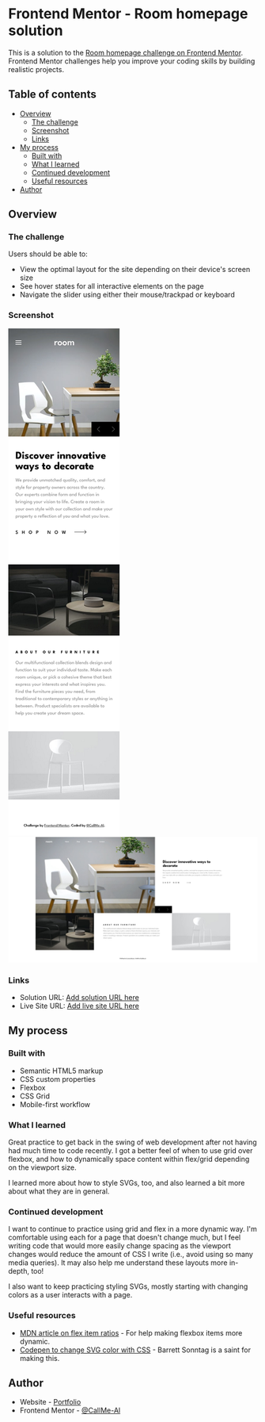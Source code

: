 # Frontend Mentor - Room homepage solution

This is a solution to the [Room homepage challenge on Frontend Mentor](https://www.frontendmentor.io/challenges/room-homepage-BtdBY_ENq). Frontend Mentor challenges help you improve your coding skills by building realistic projects.

## Table of contents

- [Overview](#overview)
  - [The challenge](#the-challenge)
  - [Screenshot](#screenshot)
  - [Links](#links)
- [My process](#my-process)
  - [Built with](#built-with)
  - [What I learned](#what-i-learned)
  - [Continued development](#continued-development)
  - [Useful resources](#useful-resources)
- [Author](#author)

## Overview

### The challenge

Users should be able to:

- View the optimal layout for the site depending on their device's screen size
- See hover states for all interactive elements on the page
- Navigate the slider using either their mouse/trackpad or keyboard

### Screenshot

![mobile](./screenshots/mobile.png)
![desktop](./screenshots/desktop.png)

### Links

- Solution URL: [Add solution URL here](https://your-solution-url.com)
- Live Site URL: [Add live site URL here](https://your-live-site-url.com)

## My process

### Built with

- Semantic HTML5 markup
- CSS custom properties
- Flexbox
- CSS Grid
- Mobile-first workflow

### What I learned

Great practice to get back in the swing of web development after not having had much time to code recently. I got a better feel of when to use grid over flexbox, and how to dynamically space content within flex/grid depending on the viewport size.

I learned more about how to style SVGs, too, and also learned a bit more about what they are in general.

### Continued development

I want to continue to practice using grid and flex in a more dynamic way. I'm comfortable using each for a page that doesn't change much, but I feel writing code that would more easily change spacing as the viewport changes would reduce the amount of CSS I write (i.e., avoid using so many media queries). It may also help me understand these layouts more in-depth, too!

I also want to keep practicing styling SVGs, mostly starting with changing colors as a user interacts with a page.

### Useful resources

- [MDN article on flex item ratios](https://developer.mozilla.org/en-US/docs/Web/CSS/CSS_Flexible_Box_Layout/Controlling_Ratios_of_Flex_Items_Along_the_Main_Ax) - For help making flexbox items more dynamic.
- [Codepen to change SVG color with CSS](https://codepen.io/sosuke/pen/Pjoqqp) - Barrett Sonntag is a saint for making this.

## Author

- Website - [Portfolio](https://callme-al.github.io/portfolio/)
- Frontend Mentor - [@CallMe-Al](https://www.frontendmentor.io/profile/CallMe-AL)
